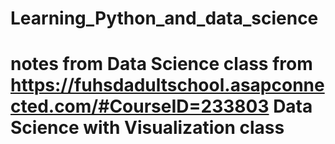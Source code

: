 # Learning_Python_and_data_science
# notes from Data Science class from https://fuhsdadultschool.asapconnected.com/#CourseID=233803 Data Science with Visualization class
